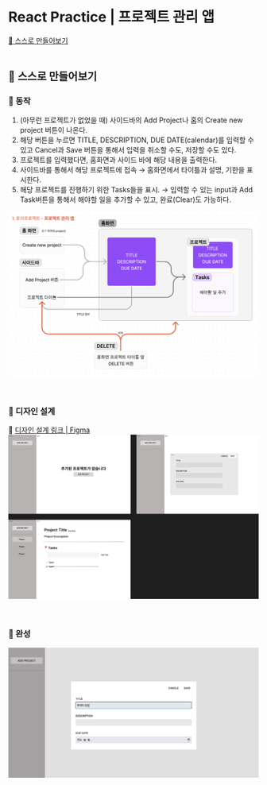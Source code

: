 # React Practice | 프로젝트 관리 앱

[📌 스스로 만들어보기](#-스스로-만들어보기)<br>
<br>

## 📌 스스로 만들어보기

### 📖 동작
1. (아무런 프로젝트가 없었을 때) 사이드바의 Add Project나 홈의 Create new project 버튼이 나온다.
2. 해당 버튼을 누르면 TITLE, DESCRIPTION, DUE DATE(calendar)를 입력할 수 있고 Cancel과 Save 버튼을 통해서 입력을 취소할 수도, 저장할 수도 있다.
3. 프로젝트를 입력했다면, 홈화면과 사이드 바에 해당 내용을 출력한다.
4. 사이드바를 통해서 해당 프로젝트에 접속 &rarr; 홈화면에서 타이틀과 설명, 기한을 표시한다.
5. 해당 프로젝트를 진행하기 위한 Tasks들을 표시. &rarr; 입력할 수 있는 input과 Add Task버튼을 통해서 해야할 일을 추가할 수 있고, 완료(Clear)도 가능하다.

![동작](./src/assets/readme/동작_figma.png)

<br>

### 📖 디자인 설계

🔗 [디자인 설계 링크 | Figma](https://www.figma.com/file/MGt7yF2K36JISS4ejQI0mp/%ED%94%84%EB%A1%9C%EC%A0%9D%ED%8A%B8-%EA%B4%80%EB%A6%AC-%EC%95%B1?type=design&node-id=0%3A1&mode=design&t=0gxvwboR6l3gwGfG-1)
![figma design](./src/assets/readme/프로젝트관리앱_figma.png)

<br>

### 📖 완성

![완성](./src/assets/readme/완성.gif)


